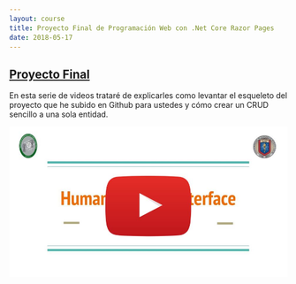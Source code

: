 ```yaml
---
layout: course
title: Proyecto Final de Programación Web con .Net Core Razor Pages
date: 2018-05-17
---
```


## [Proyecto Final](#header-2)

En esta serie de videos trataré de explicarles como levantar el esqueleto del proyecto que he subido en Github para ustedes y cómo crear un CRUD sencillo a una sola entidad.


[![0 .- Iniciando Ubuntu ](../assets/images/HMI-Portada-YouTube.jpg)](https://www.youtube.com/watch?v=8d2xvYOKGas)